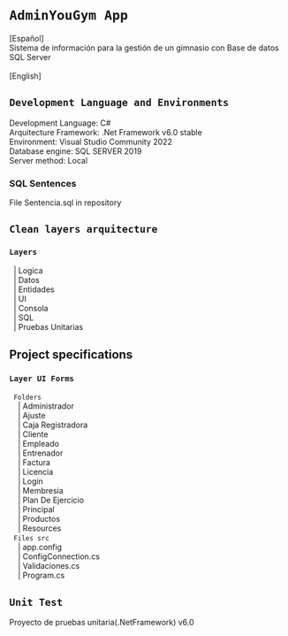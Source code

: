 # `AdminYouGym App`
[Español]<br>
Sistema de información para la gestión de un gimnasio con Base de datos SQL Server<br>
<br>
[English]
## `Development Language and Environments`
Development Language: C#<br>
Arquitecture Framework: .Net Framework v6.0 stable<br>
Environment: Visual Studio Community 2022<br>
Database engine: SQL SERVER 2019<br>
Server method: Local<br>
### SQL Sentences
File Sentencia.sql  in repository<br>

## `Clean layers arquitecture`
### `Layers`<br>
&nbsp;&nbsp;| Logica<br>
&nbsp;&nbsp;| Datos<br> 
&nbsp;&nbsp;| Entidades<br> 
&nbsp;&nbsp;| UI<br> 
&nbsp;&nbsp;| Consola<br> 
&nbsp;&nbsp;| SQL<br> 
&nbsp;&nbsp;| Pruebas Unitarias<br>

## Project specifications
### `Layer UI Forms`<br>
&nbsp;&nbsp;`Folders`<br>
&nbsp;&nbsp;&nbsp;&nbsp;| Administrador<br> 
&nbsp;&nbsp;&nbsp;&nbsp;| Ajuste<br>
&nbsp;&nbsp;&nbsp;&nbsp;| Caja Registradora<br> 
&nbsp;&nbsp;&nbsp;&nbsp;| Cliente<br> 
&nbsp;&nbsp;&nbsp;&nbsp;| Empleado<br> 
&nbsp;&nbsp;&nbsp;&nbsp;| Entrenador<br> 
&nbsp;&nbsp;&nbsp;&nbsp;| Factura<br> 
&nbsp;&nbsp;&nbsp;&nbsp;| Licencia<br> 
&nbsp;&nbsp;&nbsp;&nbsp;| Login<br> 
&nbsp;&nbsp;&nbsp;&nbsp;| Membresia<br> 
&nbsp;&nbsp;&nbsp;&nbsp;| Plan De Ejercicio<br>
&nbsp;&nbsp;&nbsp;&nbsp;| Principal<br> 
&nbsp;&nbsp;&nbsp;&nbsp;| Productos<br>
&nbsp;&nbsp;&nbsp;&nbsp;| Resources<br>
&nbsp;&nbsp;`Files src`<br>
&nbsp;&nbsp;&nbsp;&nbsp;| app.config<br>
&nbsp;&nbsp;&nbsp;&nbsp;| ConfigConnection.cs<br>
&nbsp;&nbsp;&nbsp;&nbsp;| Validaciones.cs<br>
&nbsp;&nbsp;&nbsp;&nbsp;| Program.cs<br>

## `Unit Test`
Proyecto de pruebas unitaria(.NetFramework) v6.0 
